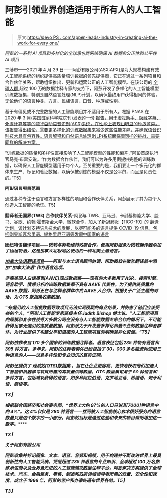 # 阿彭引领业界创造适用于所有人的人工智能

> 原文:[https://devo PS . com/appen-leads-industry-in-creating-ai-the-work-for-every one/](https://devops.com/appen-leads-industry-in-creating-ai-that-works-for-everyone/)

*阿彭的一系列 AI 项目和多样化的全球<wbr>承包商网络确保 AI 数据的公正性和公平性 AI 项目*    

三藩市——2021 年 4 月 29 日——阿彭有限公司(ASX:APX)是为大规模构建有效人工智能系统的组织提供高质量培训数据的领先提供商，它正在通过一系列项目和合作伙伴关系，帮助<wbr>组织推出、更新和运营公正的人工智能模型。在该公司的 [ 全球人群 ](https://connect.appen.com/qrp/public/home) 超过 100 万的数据注释专家的支持下，阿彭开发了多样化的人工智能模型训练数据集，<wbr>特别是自然语言处理(NLP)计划，以确保最终用户获得相同的体验，无论他们的语言种类、<wbr>方言、民族语言、口音、种族或性别。 

 基于有偏见或不完整数据的人工智能项目并不适用于所有人。根据 PNAS 在 2020 年 3 月(美国国家科学院院刊)发表的一份 [报告，用于虚拟助手、隐藏字幕、免提计算等等的流行自动语音识别(ASR)系统，<wbr>在性能上表现出明显的种族差异。该报告得出结论，需要更多样化的训练数据集来减少这些性能差异，并确保语音识别技术具有包容性。语言解释和自然语言处理(NLP)系统面临着同样的挑战，需要同样的解决方案。](https://www.pnas.org/content/117/14/7684) 

“训练数据的质量和多样性直接影响了人工智能模型的性能和偏差，”阿彭首席执行官马克·布雷安说。“作为数据合作伙伴，我们可以为许多用例提供完整的训练数据，以确保人工智能模型适用于每个人。至关重要的是，我们要让一个多元化的群体来生产、标记和验证数据，以确保被训练的模型不仅是公平的，而且是负责任的。”T5】

**阿彭语言项目范围**

通过各种专注于语言和方言多样性的项目和合作伙伴关系，阿彭展示了其为每个人创造人工智能的承诺。T5】

**翻译者无国界(TWB)** **合作伙伴关系**–阿彭与 TWB、亚马逊、卡耐基梅隆大学、脸书、谷歌、约翰·霍普斯金大学、微软合作，加入了新冠肺炎【TICO-19】的 [翻译计划，该计划支持语言技术的发展，以尽可能多的语言提供 COVID-19 信息，包括刚果斯瓦希里语、提格里尼亚语等发展中国家的语言](https://translatorswithoutborders.org/TICO-19-announcement)

**[**因纽特语翻译项目**](https://www.microsoft.com/en-us/translator/blog/2021/01/27/inuktitut-is-now-available-in-microsoft-translator/)*——微软与努勒维特政府合作，使用阿彭服务为微软翻译器添加了<wbr>因纽特语，这是加拿大北极地区使用的一种北美土著语言。***

*****[**加拿大法语翻译项目**](https://www.microsoft.com/en-us/translator/blog/2020/10/20/cest-tiguidou-ca-translator-adds-canadian-french/)——阿彭与本土语言顾问协调，帮助微软在微软翻译器中添加“加拿大法语”作为语言选项。*****

*******非裔美国人白话英语(AAVE)现成数据集**——现有的大多数用于 ASR、搜索引擎、语音助手、情感分析的训练数据集都不具有 AAVE 代表性。为了提供高质量的 AAVE 数据，阿彭正在与注释者群体中的 AAVE 人合作，根据关于广泛主题的对话，为 OTS 数据集收集数据。*****

*****“有偏见的人工智能数据导致项目无法实现预期的商业结果，并伤害了他们应该受益的个人，”阿彭人工智能专家高级主任 Judith Bishop 博士说。“人工智能项目的规模和复杂性使得大多数公司在没有与人工智能数据专家合作的情况下，不可能获得足够无偏见的高质量数据。阿彭致力于开发最多样化和最专业的数据注释者群体，为行业提供了构建公平和道德的人工智能项目的明确差异化资源。”T5】*****

*******阿彭依靠来自 170 多个国家的训练数据注释者。语言表征包括 235 种<wbr>特有语言和 395 种方言。多年来，阿彭的注释者群体已经包括了 30，000 多名能流利使用三种语言的人——这是多样性和专业知识的真实证明。******* 

*******阿彭还提供了 [现成的(OTS)数据集](https://appen.com/off-the-shelf-datasets/) ，旨在让企业更容易、更快地获取他们加速人工智能和机器学习项目所需的高质量训练数据。OTS 数据集可用于 80 种语言和多种方言，包括难以获得的语言，如多种阿拉伯语、克罗地亚语、希腊语、匈牙利语、泰语等。*******

*******T3】*******

*******根据联合国经济和社会事务部[](https://www.un.org/development/desa/indigenouspeoples/mandated-areas1/culture.html)，“世界上大约 97%的人口只说其[7000]种语言中的 4%”。这 4%仅仅是 280 种语言**——然而被人工智能核心技术很好服务的语言数量只是这个数字的一小部分。阿彭的目标是通过这些和未来的项目帮助增加这一数字。*********

*******T3】*******

*********关于阿彭有限公司*********

*****阿彭收集并标记图像、文本、语音、音频和视频，用于构建并不断改进世界上最具创新性的人工智能系统。凭借超过 235 种语言的专业知识、全球超过 100 万名熟练承包商以及业界最先进的人工智能辅助数据注释平台，阿彭解决方案提供了全球技术、汽车、金融服务、零售、制造和政府领域领导者所需的质量、安全性和速度。成立于 1996 年，阿彭的客户和办事处遍布世界各地。T5】*****

*****T3】*****